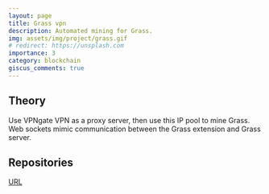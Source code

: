 ```yaml
---
layout: page
title: Grass vpn
description: Automated mining for Grass.
img: assets/img/project/grass.gif
# redirect: https://unsplash.com
importance: 3
category: blockchain
giscus_comments: true
---
```


## Theory

Use VPNgate VPN as a proxy server, then use this IP pool to mine Grass. Web sockets mimic communication between the Grass extension and Grass server.

## Repositories

<a href="https://github.com/aston668334/grass-vpn">URL</a>
